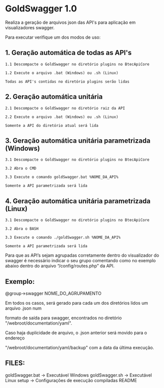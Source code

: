 # GoldSwagger 1.0

Realiza a geração de arquivos json das API's para aplicação em visualizadores swagger.

Para executar verifique um dos modos de uso:

## 1. Geração automática de todas as API's
	
	1.1 Descompacte o GoldSwagger no diretório plugins no BtecApiCore

	1.2 Execute o arquivo .bat (Windows) ou .sh (Linux)

	Todas as API's contidas no diretório plugins serão lidas

## 2. Geração automática unitária
	
	2.1 Descompacte o GoldSwagger no diretório raiz da API

	2.2 Execute o arquivo .bat (Windows) ou .sh (Linux)
	
	Somente a API do diretório atual será lida

## 3. Geração automática unitária parametrizada (Windows)
	
	3.1 Descompacte o GoldSwagger no diretório plugins no BtecApiCore

	3.2 Abra o CMD

	3.3 Execute o comando goldSwagger.bat %NOME_DA_API%
	
	Somente a API parametrizada será lida
	
## 4. Geração automática unitária parametrizada (Linux)
	
	3.1 Descompacte o GoldSwagger no diretório plugins no BtecApiCore

	3.2 Abra o BASH

	3.3 Execute o comando ./goldSwagger.sh %NOME_DA_API%
	
	Somente a API parametrizada será lida

Para que as API’s sejam agrupadas corretamente dentro do visualizador do swagger é necessário indicar o seu grupo comentando como no exemplo abaixo dentro do arquivo “/config/routes.php” da API.

## Exemplo:
@group->swagger NOME_DO_AGRUPAMENTO


Em todos os casos, será gerado para cada um dos diretórios lidos um arquivo .json num

formato de saída para swagger, encontrados no diretório "/webroot/documentation/yaml".

Caso haja duplicidade de arquivo, o .json anterior será movido para o endereço 

"/webroot/documentation/yaml/backup" com a data da última execução.


## FILES:

goldSwagger.bat -> Executável Windows
goldSwagger.sh -> Executável Linux
setup -> Configurações de execução compiladas
README